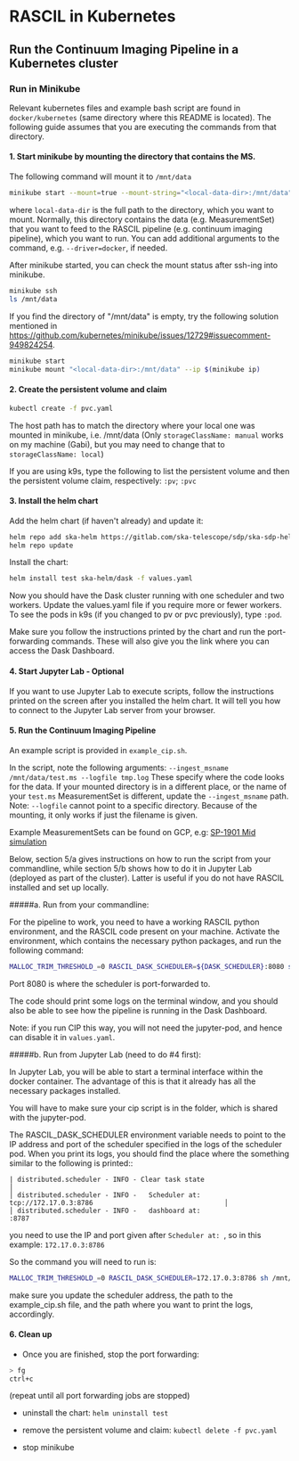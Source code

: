 # RASCIL in Kubernetes

## Run the Continuum Imaging Pipeline in a Kubernetes cluster

### Run in Minikube

Relevant kubernetes files and example bash script are found in
`docker/kubernetes` (same directory where this README is located).
The following guide assumes that you are executing the commands from
that directory.

#### 1. Start minikube by mounting the directory that contains the MS. 
   The following command will mount it to `/mnt/data`

``` bash
minikube start --mount=true --mount-string="<local-data-dir>:/mnt/data"
```
where `local-data-dir` is the full path to the directory, which you want to mount. 
Normally, this directory contains the data (e.g. MeasurementSet) that you want to 
feed to the RASCIL pipeline (e.g. continuum imaging pipeline), which you want to run.
You can add additional arguments to the command, e.g. `--driver=docker`, if needed.

After minikube started, you can check the mount status after ssh-ing into minikube. 
``` bash
minikube ssh
ls /mnt/data
```

If you find the directory of "/mnt/data" is empty, try the following solution mentioned in https://github.com/kubernetes/minikube/issues/12729#issuecomment-949824254.
``` bash
minikube start
minikube mount "<local-data-dir>:/mnt/data" --ip $(minikube ip)
```

#### 2. Create the persistent volume and claim

``` bash
kubectl create -f pvc.yaml
```
The host path has to match the directory where your local one was mounted in minikube, i.e. /mnt/data
(Only `storageClassName: manual` works on my machine (Gabi), but you may need to change that 
to `storageClassName: local`)

If you are using k9s, type the following to list the persistent volume and
then the persistent volume claim, respectively: `:pv`; `:pvc`

#### 3. Install the helm chart

Add the helm chart (if haven't already) and update it:
``` bash 
helm repo add ska-helm https://gitlab.com/ska-telescope/sdp/ska-sdp-helmdeploy-charts/-/raw/master/chart-repo
helm repo update
```

Install the chart:
``` bash 
helm install test ska-helm/dask -f values.yaml
```

Now you should have the Dask cluster running with one scheduler and two workers.
Update the values.yaml file if you require more or fewer workers. To see the pods
in k9s (if you changed to pv or pvc previously), type `:pod`.

Make sure you follow the instructions printed by the chart and run the port-forwarding commands.
These will also give you the link where you can access the Dask Dashboard.

#### 4. Start Jupyter Lab - Optional
   
If you want to use Jupyter Lab to execute scripts, follow the instructions 
printed on the screen after you installed the helm chart.
It will tell you how to connect to the Jupyter Lab server from your browser.

#### 5. Run the Continuum Imaging Pipeline

An example script is provided in `example_cip.sh`.

In the script, 
note the following arguments: 
`--ingest_msname /mnt/data/test.ms --logfile tmp.log` These specify where the 
code looks for the data. If your mounted directory is in a different place,
or the name of your `test.ms` MeasurementSet is different,
update the `--ingest_msname` path.
Note: `--logfile` cannot point to a specific directory. Because of the mounting, 
it only works if just the filename is given.

Example MeasurementSets can be found on GCP, e.g:
[SP-1901 Mid simulation](https://console.cloud.google.com/storage/browser/ska1-simulation-data/simulations/continuum_simulations_SP-1901/mid/v12p2/SKA_MID_SIM_custom_B2_dec_-45.0_polarisation_nchan100_actual.ms)

Below, section 5/a gives instructions on how to run the script from your commandline,
while section 5/b shows how to do it in Jupyter Lab (deployed as part of the cluster).
Latter is useful if you do not have RASCIL installed and set up locally.

#####a. Run from your commandline:

For the pipeline to work, you need to have a working RASCIL python environment,
and the RASCIL code present on your machine. Activate the environment, 
which contains the necessary python packages, and run the following command:

``` bash
MALLOC_TRIM_THRESHOLD_=0 RASCIL_DASK_SCHEDULER=${DASK_SCHEDULER}:8080 sh example_cip.sh | tee -a example_cip.log
```

Port 8080 is where the scheduler is port-forwarded to. 

The code should print some logs on the terminal window, and you should
also be able to see how the pipeline is running in the Dask Dashboard.

Note: if you run CIP this way, you will not need the jupyter-pod, and
hence can disable it in `values.yaml`.

#####b. Run from Jupyter Lab (need to do #4 first):

In Jupyter Lab, you will be able to start a terminal interface within the docker container.
The advantage of this is that it already has all the necessary packages installed.

You will have to make sure your cip script is in the folder, which is shared
with the jupyter-pod. 

The RASCIL_DASK_SCHEDULER environment variable needs to point to the IP address
and port of the scheduler specified in the logs of the scheduler pod. When you print
its logs, you should find the place where the something similar to the following is printed::

    | distributed.scheduler - INFO - Clear task state                                                          │
    │ distributed.scheduler - INFO -   Scheduler at:     tcp://172.17.0.3:8786                                 │
    │ distributed.scheduler - INFO -   dashboard at:                     :8787 

you need to use the IP and port given after `Scheduler at: `, so in this example: `172.17.0.3:8786`

So the command you will need to run is:

``` bash
MALLOC_TRIM_THRESHOLD_=0 RASCIL_DASK_SCHEDULER=172.17.0.3:8786 sh /mnt/data/example_cip.sh | tee -a /mnt/data/example_cip.log
```
make sure you update the scheduler address, the path to the example_cip.sh file,
and the path where you want to print the logs, accordingly.


#### 6. Clean up

- Once you are finished, stop the port forwarding:
```bash
> fg
ctrl+c
```
(repeat until all port forwarding jobs are stopped)

- uninstall the chart: `helm uninstall test`

- remove the persistent volume and claim: `kubectl delete -f pvc.yaml`

- stop minikube
